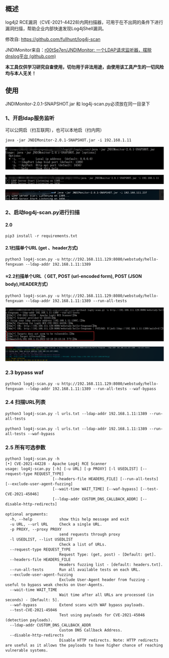 ## 概述

log4j2 RCE漏洞（CVE-2021-44228)内网扫描器，可用于在不出网的条件下进行漏洞扫描，帮助企业内部快速发现Log4jShell漏洞。

修改自: https://github.com/fullhunt/log4j-scan

JNDIMonitor来自：[r00tSe7en/JNDIMonitor: 一个LDAP请求监听器，摆脱dnslog平台 (github.com)](https://github.com/r00tSe7en/JNDIMonitor)



**本工具仅供学习研究自查使用，切勿用于非法用途，由使用该工具产生的一切风险均与本人无关！**



## 使用

JNDIMonitor-2.0.1-SNAPSHOT.jar 和 log4j-scan.py必须放在同一目录下

### 1、开启ldap服务监听

可以公网启（扫互联网），也可以本地启（扫内网）

```
java -jar JNDIMonitor-2.0.1-SNAPSHOT.jar -i 192.168.1.11
```

![image-20211220213754609](README.assets/image-20211220213754609.png)

![image-20211220213811878](README.assets/image-20211220213811878.png)

![image-20211220212445459](README.assets/image-20211220212445459.png)

### 2、启动log4j-scan.py进行扫描

#### 2.0

```
pip3 install -r requirements.txt
```

#### 2.1扫描单个URL (get 、header方式)

```
python3 log4j-scan.py -u http://192.168.111.129:8080/webstudy/hello-fengxuan --ldap-addr 192.168.1.11:1389
```

#### ⭐2.2扫描单个URL（ GET, POST (url-encoded form), POST (JSON body),HEADER方式）

```
python3 log4j-scan.py -u http://192.168.111.129:8080/webstudy/hello-fengxuan --ldap-addr 192.168.1.11:1389 --run-all-tests
```

![image-20211220213837665](README.assets/image-20211220213837665.png)

![image-20211220213902077](README.assets/image-20211220213902077.png)

### 2.3 bypass waf

```
python3 log4j-scan.py -u http://192.168.111.129:8080/webstudy/hello-fengxuan --ldap-addr 192.168.1.11:1389 --run-all-tests --waf-bypass
```

### 2.4 扫描URL列表

```
python3 log4j-scan.py -l urls.txt --ldap-addr 192.168.1.11:1389 --run-all-tests 

python3 log4j-scan.py -l urls.txt --ldap-addr 192.168.1.11:1389 --run-all-tests --waf-bypass
```

### 2.5 所有可选参数

```
python3 log4j-scan.py -h
[•] CVE-2021-44228 - Apache Log4j RCE Scanner
usage: log4j-scan.py [-h] [-u URL] [-p PROXY] [-l USEDLIST] [--request-type REQUEST_TYPE]
                     [--headers-file HEADERS_FILE] [--run-all-tests] [--exclude-user-agent-fuzzing]
                     [--wait-time WAIT_TIME] [--waf-bypass] [--test-CVE-2021-45046]
                     [--ldap-addr CUSTOM_DNS_CALLBACK_ADDR] [--disable-http-redirects]

optional arguments:
  -h, --help            show this help message and exit
  -u URL, --url URL     Check a single URL.
  -p PROXY, --proxy PROXY
                        send requests through proxy
  -l USEDLIST, --list USEDLIST
                        Check a list of URLs.
  --request-type REQUEST_TYPE
                        Request Type: (get, post) - [Default: get].
  --headers-file HEADERS_FILE
                        Headers fuzzing list - [default: headers.txt].
  --run-all-tests       Run all available tests on each URL.
  --exclude-user-agent-fuzzing
                        Exclude User-Agent header from fuzzing - useful to bypass weak checks on User-Agents.
  --wait-time WAIT_TIME
                        Wait time after all URLs are processed (in seconds) - [Default: 5].
  --waf-bypass          Extend scans with WAF bypass payloads.
  --test-CVE-2021-45046
                        Test using payloads for CVE-2021-45046 (detection payloads).
  --ldap-addr CUSTOM_DNS_CALLBACK_ADDR
                        Custom DNS Callback Address.
  --disable-http-redirects
                        Disable HTTP redirects. Note: HTTP redirects are useful as it allows the payloads to have higher chance of reaching vulnerable systems.
```

